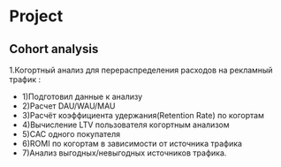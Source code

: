# Project
## Cohort analysis
1.Когортный анализ для перераспределения расходов на рекламный трафик :
- 1)Подготовил данные к анализу
- 2)Расчет DAU/WAU/MAU
- 3)Расчёт коэффициента удержания(Retention Rate) по когортам
- 4)Вычисление LTV пользователя когортным анализом
- 5)САС одного покупателя
- 6)ROMI по когортам в зависимости от источника трафика
- 7)Анализ выгодных/невыгодных источников трафика.

